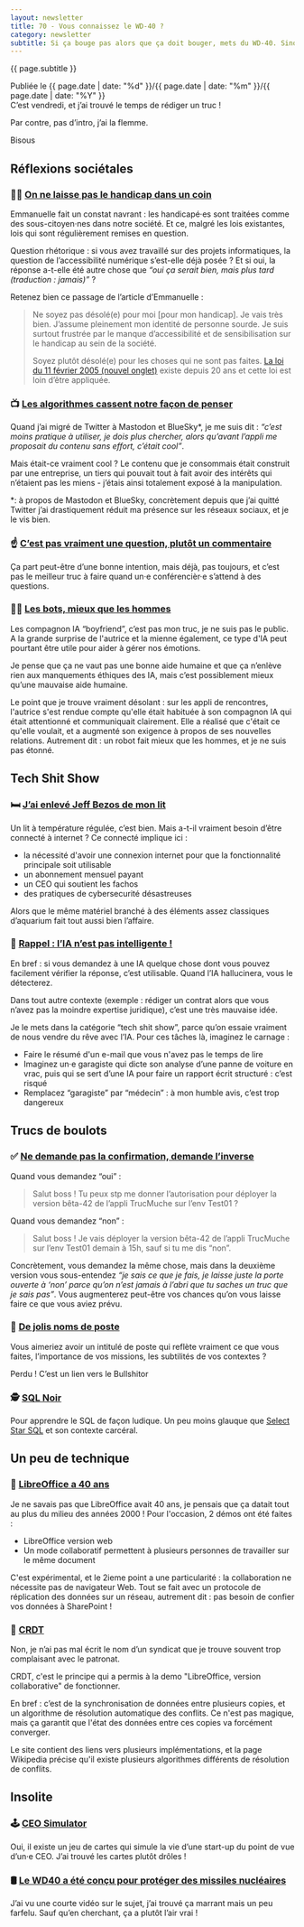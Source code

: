 ```yaml
---
layout: newsletter
title: 70 - Vous connaissez le WD-40 ?
category: newsletter
subtitle: Si ça bouge pas alors que ça doit bouger, mets du WD-40. Sinon, mets du duct-tape
---
```

<p class="subtitle">{{ page.subtitle }}</p>
<div class="date">
Publiée le {{ page.date | date: "%d" }}/{{ page.date | date: "%m" }}/{{ page.date | date: "%Y" }}
</div>
C’est vendredi, et j’ai trouvé le temps de rédiger un truc ! 

Par contre, pas d’intro, j’ai la flemme.

Bisous

## Réflexions sociétales

### 🧏‍♀️ [On ne laisse pas le handicap dans un coin](https://emmanuelle-aboaf.netlify.app/blog/article/on-ne-laisse-pas-le-handicap-dans-un-coin)

Emmanuelle fait un constat navrant : les handicapé·es sont traitées comme des sous-citoyen·nes dans notre société. Et ce, malgré les lois existantes, lois qui sont régulièrement remises en question.

Question rhétorique : si vous avez travaillé sur des projets informatiques, la question de l’accessibilité numérique s’est-elle déjà posée ? Et si oui, la réponse a-t-elle été autre chose que *“oui ça serait bien, mais plus tard (traduction : jamais)”* ?

Retenez bien ce passage de l’article d’Emmanuelle : 

> Ne soyez pas désolé(e) pour moi [pour mon handicap]. Je vais très bien. J’assume pleinement mon identité de personne sourde. Je suis surtout frustrée par le manque d’accessibilité et de sensibilisation sur le handicap au sein de la société.
> 
> Soyez plutôt désolé(e) pour les choses qui ne sont pas faites. [La loi du 11 février 2005 (nouvel onglet)](https://www.vie-publique.fr/loi/269043-loi-participation-et-la-citoyennete-des-personnes-handicapees) existe depuis 20 ans et cette loi est loin d’être appliquée.

### 📺 [Les algorithmes cassent notre façon de penser](https://youtube.com/watch?v=QEJpZjg8GuA)

Quand j’ai migré de Twitter à Mastodon et BlueSky\*, je me suis dit : *“c’est moins pratique à utiliser, je dois plus chercher, alors qu’avant l’appli me proposait du contenu sans effort, c’était cool”*.

Mais était-ce vraiment cool ? Le contenu que je consommais était construit par une entreprise, un tiers qui pouvait tout à fait avoir des intérêts qui n’étaient pas les miens - j’étais ainsi totalement exposé à la manipulation.

*: à propos de Mastodon et BlueSky, concrètement depuis que j’ai quitté Twitter j’ai drastiquement réduit ma présence sur les réseaux sociaux, et je le vis bien.

### ☝️ [C’est pas vraiment une question, plutôt un commentaire](https://magalimilbergue.substack.com/p/71-les-questions-en-conference)

Ça part peut-être d’une bonne intention, mais déjà, pas toujours, et c’est pas le meilleur truc à faire quand un·e conférencièr·e s’attend à des questions.

### 🧔‍♂️ [Les bots, mieux que les hommes](https://www.harpersbazaar.com/culture/features/a63510531/ai-boyfriend-emotional-labor-explained-essay)

Les compagnon IA “boyfriend”, c’est pas mon truc, je ne suis pas le public. A la grande surprise de l'autrice et la mienne également, ce type d'IA peut pourtant être utile pour aider à gérer nos émotions.

Je pense que ça ne vaut pas une bonne aide humaine et que ça n’enlève rien aux manquements éthiques des IA, mais c’est possiblement mieux qu’une mauvaise aide humaine.

Le point que je trouve vraiment désolant : sur les appli de rencontres, l'autrice s'est rendue compte qu'elle était habituée à son compagnon IA qui était attentionné et communiquait clairement. Elle a réalisé que c'était ce qu'elle voulait, et a augmenté son exigence à propos de ses nouvelles relations. Autrement dit : un robot fait mieux que les hommes, et je ne suis pas étonné.

## Tech Shit Show

### 🛏️ [J’ai enlevé Jeff Bezos de mon lit](https://trufflesecurity.com/blog/removing-jeff-bezos-from-my-bed)

Un lit à température régulée, c’est bien. Mais a-t-il vraiment besoin d’être connecté à internet ? Ce connecté implique ici :

- la nécessité d'avoir une connexion internet pour que la fonctionnalité principale soit utilisable
- un abonnement mensuel payant
- un CEO qui soutient les fachos
- des pratiques de cybersecurité désastreuses

Alors que le même matériel branché à des éléments assez classiques d’aquarium fait tout aussi bien l’affaire.

### 🤖 [Rappel : l’IA n’est pas intelligente !](https://svpow.com/2025/02/14/if-you-believe-in-artificial-intelligence-take-five-minutes-to-ask-it-about-stuff-you-know-well)

En bref : si vous demandez à une IA quelque chose dont vous pouvez facilement vérifier la réponse, c’est utilisable. Quand l’IA hallucinera, vous le détecterez.

Dans tout autre contexte (exemple : rédiger un contrat alors que vous n’avez pas la moindre expertise juridique), c’est une très mauvaise idée.

Je le mets dans la catégorie “tech shit show”, parce qu’on essaie vraiment de nous vendre du rêve avec l’IA. Pour ces tâches là, imaginez le carnage :

- Faire le résumé d'un e-mail que vous n'avez pas le temps de lire
- Imaginez un·e garagiste qui dicte son analyse d’une panne de voiture en vrac, puis qui se sert d’une IA pour faire un rapport écrit structuré : c’est risqué
- Remplacez “garagiste” par “médecin” : à mon humble avis, c’est trop dangereux

## Trucs de boulots

### ✅ [Ne demande pas la confirmation, demande l’inverse](https://www.mooreds.com/wordpress/archives/3518)

Quand vous demandez “oui” : 
> Salut boss ! Tu peux stp me donner l’autorisation pour déployer la version bêta-42 de l’appli TrucMuche sur l’env Test01 ?

Quand vous demandez “non” :
> Salut boss ! Je vais déployer la version bêta-42 de l’appli TrucMuche sur l’env Test01 demain à 15h, sauf si tu me dis “non”.

Concrètement, vous demandez la même chose, mais dans la deuxième version vous sous-entendez *“je sais ce que je fais, je laisse juste la porte ouverte à ‘non’ parce qu’on n’est jamais à l’abri que tu saches un truc que je sais pas”*. Vous augmenterez peut-être vos chances qu’on vous laisse faire ce que vous aviez prévu.

### 👔 [De jolis noms de poste](https://www.bullshitor.com/index.php)

Vous aimeriez avoir un intitulé de poste qui reflète vraiment ce que vous faites, l’importance de vos missions, les subtilités de vos contextes ?

Perdu ! C’est un lien vers le Bullshitor

### 🕵️ [SQL Noir](https://www.sqlnoir.com/)

Pour apprendre le SQL de façon ludique. Un peu moins glauque que [Select Star SQL](https://selectstarsql.com/) et son contexte carcéral.

## Un peu de technique

### 🏢 [LibreOffice a 40 ans](https://www.theregister.com/2025/02/13/libreoffice_wasm_zetaoffice/)

Je ne savais pas que LibreOffice avait 40 ans, je pensais que ça datait tout au plus du milieu des années 2000 ! Pour l'occasion, 2 démos ont été faites :

- LibreOffice version web
- Un mode collaboratif permettent à plusieurs personnes de travailler sur le même document

C'est expérimental, et le 2ieme point a une particularité : la collaboration ne nécessite pas de navigateur Web. Tout se fait avec un protocole de réplication des données sur un réseau, autrement dit : pas besoin de confier vos données à SharePoint !

### 💽 [CRDT](https://crdt.tech/)

Non, je n’ai pas mal écrit le nom d’un syndicat que je trouve souvent trop complaisant avec le patronat.

CRDT, c'est le principe qui a permis à la demo "LibreOffice, version collaborative" de fonctionner.

En bref : c’est de la synchronisation de données entre plusieurs copies, et un algorithme de résolution automatique des conflits. Ce n'est pas magique, mais ça garantit que l'état des données entre ces copies va forcément converger.

Le site contient des liens vers plusieurs implémentations, et la page Wikipedia précise qu'il existe plusieurs algorithmes différents de résolution de conflits.

## Insolite

### 🕹️ [CEO Simulator](https://ceosimulator.vercel.app/)

Oui, il existe un jeu de cartes qui simule la vie d’une start-up du point de vue d’un·e CEO. J’ai trouvé les cartes plutôt drôles !

### 🛢️ [Le WD40 a été conçu pour protéger des missiles nucléaires](https://www.wd40.com/history/)

J’ai vu une courte vidéo sur le sujet, j’ai trouvé ça marrant mais un peu farfelu. Sauf qu’en cherchant, ça a plutôt l’air vrai !
